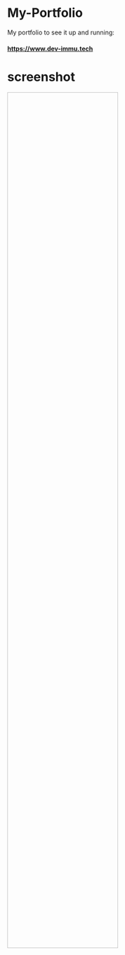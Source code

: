 # My-Portfolio

My portfolio to see it up and running:

#### https://www.dev-immu.tech

# screenshot
<img scr="portfolio.png" height=50% width= 50%>

